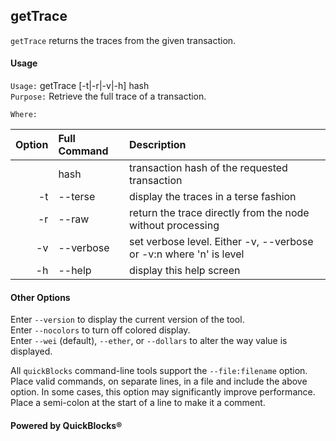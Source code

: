 ## getTrace

`getTrace` returns the traces from the given transaction.
#### Usage

`Usage:`    getTrace [-t|-r|-v|-h] hash  
`Purpose:`  Retrieve the full trace of a transaction.
             
`Where:`  

| Option | Full Command | Description |
| -------: | :------- | :------- |
|  | hash | transaction hash of the requested transaction |
| -t | --terse | display the traces in a terse fashion |
| -r | --raw | return the trace directly from the node without processing |
| -v | --verbose | set verbose level. Either -v, --verbose or -v:n where 'n' is level |
| -h | --help | display this help screen |

#### Other Options

Enter `--version` to display the current version of the tool.  
Enter `--nocolors` to turn off colored display.  
Enter `--wei` (default), `--ether`, or `--dollars` to alter the way value is displayed.  

All `quickBlocks` command-line tools support the `--file:filename` option. Place valid commands, on separate lines, in a file and include the above option. In some cases, this option may significantly improve performance. Place a semi-colon at the start of a line to make it a comment.

#### Powered by QuickBlocks&reg;

